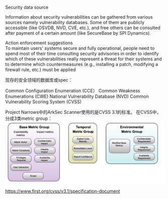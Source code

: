 

Security data source

Information about security vulnerabilities can be gathered from various sources namely vulnerability databases. Some of them are publicly accessible (like OSVDB, NVD, CVE, etc.), and free others can be consulted after payment of a certain amount (like SecureBase by SPI Dynamics).


Action enforcement suggestions	
To maintain users' systems secure and fully operational, people need to spend most of their time consulting security advisories in order to identify which of these vulnerabilities really represent a threat for their systems and to determine which countermeasures (e.g., installing a patch, modifying a firewall rule, etc.) must be applied



现存的安全领域的数据库或spec：


Common Configuration Enumeration (CCE）
Common Weakness Enumerations (CWE)
National Vulnerability Database (NVD)
Common Vulnerability Scoring System (CVSS)


Project Narrows中的ArkSec Scanner使用的是CVSS 3.1的标准。
在CVSS中，分成3类metric group：
![image](https://raw.githubusercontent.com/4everming/research/main/security/paper-reading-summaries/cvss-metricgroup.png)


https://www.first.org/cvss/v3.1/specification-document
